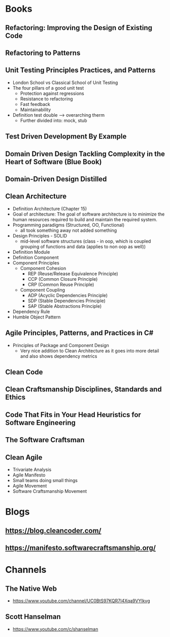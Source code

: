 # Books

## Refactoring: Improving the Design of Existing Code

## Refactoring to Patterns

## Unit Testing Principles Practices, and Patterns
* London School vs Classical School of Unit Testing
* The four pillars of a good unit test
    * Protection against regressions
    * Resistance to refactoring
    * Fast feedback
    * Maintainability
* Definition test double --> overarching therm
    * Further divided into: mock, stub

## Test Driven Development By Example

## Domain Driven Design Tackling Complexity in the Heart of Software (Blue Book)

## Domain-Driven Design Distilled

## Clean Architecture
* Definition Architecture (Chapter 15)
* Goal of architecture: The goal of software architecture is to minimize the human resources required to build and maintain the required system.
* Programming paradigms (Structured, OO, Functional) 
    * all took something away not added something
* Design Principles - SOLID
  * mid-level software structures (class - in oop, which is coupled grouping of functions and data (applies to non oop as well))
* Definition Module
* Definition Component
* Component Principles
    * Component Cohesion
        * REP (Reuse/Release Equivalence Principle)
        * CCP (Common Closure Principle)
        * CRP (Common Reuse Principle)
    * Component Coupling
        * ADP (Acyclic Dependencies Principle)
        * SDP (Stable Dependencies Principle)
        * SAP (Stable Abstractions Principle)
* Dependency Rule
* Humble Object Pattern

## Agile Principles, Patterns, and Practices in C#
* Principles of Package and Component Design
  * Very nice addition to Clean Architecture as it goes into more detail and also shows dependency metrics

## Clean Code

## Clean Craftsmanship Disciplines, Standards and Ethics

## Code That Fits in Your Head Heuristics for Software Engineering

## The Software Craftsman

## Clean Agile
* Trivariate Analysis
* Agile Manifesto 
* Small teams doing small things
* Agile Movement
* Software Craftsmanship Movement

# Blogs

## https://blog.cleancoder.com/

## https://manifesto.softwarecraftsmanship.org/

# Channels 

## The Native Web
* https://www.youtube.com/channel/UC0BtS97KQR7I4Xqa9VYlkvg

## Scott Hanselman
* https://www.youtube.com/c/shanselman
